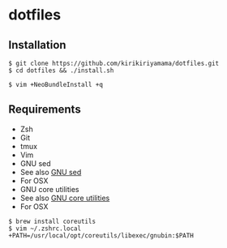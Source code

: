 # dotfiles

## Installation
```
$ git clone https://github.com/kirikiriyamama/dotfiles.git
$ cd dotfiles && ./install.sh

$ vim +NeoBundleInstall +q
```

## Requirements
 * Zsh
 * Git
 * tmux
 * Vim
 * GNU sed
  * See also [GNU sed](http://www.gnu.org/software/sed/)
  * For OSX
 * GNU core utilities
  * See also [GNU core utilities](http://www.gnu.org/software/coreutils/)
  * For OSX
<pre><code>$ brew install coreutils
$ vim ~/.zshrc.local
+PATH=/usr/local/opt/coreutils/libexec/gnubin:$PATH
</code></pre>
